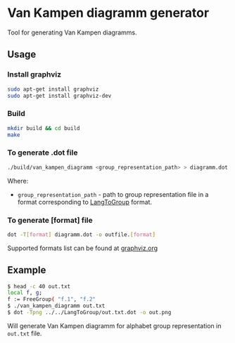 # Van Kampen diagramm generator

Tool for generating Van Kampen diagramms.

## Usage

### Install graphviz

```bash
sudo apt-get install graphviz
sudo apt-get install graphviz-dev
```

### Build

```bash
mkdir build && cd build
make
```

### To generate .dot file

```bash
./build/van_kampen_diagramm <group_representation_path> > diagramm.dot
```

Where:

* `group_representation_path` - path to group representation file in a format corresponding to
[LangToGroup](https://github.com/YaccConstructor/LangToGroup)
format.

### To generate [format] file

```bash
dot -T[format] diagramm.dot -o outfile.[format]
```

Supported formats list can be found at [graphviz.org](https://graphviz.org/doc/info/output.html)

## Example

```bash
$ head -c 40 out.txt
local f, g;
f := FreeGroup( "f.1", "f.2"
$ ./van_kampen_diagramm out.txt
$ dot -Tpng ../../LangToGroup/out.txt.dot -o out.png
```

Will generate Van Kampen diagramm for alphabet group representation in `out.txt` file.

